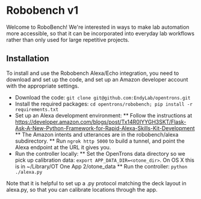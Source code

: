 # Robobench v1

Welcome to RoboBench! We're interested in ways to make lab automation more accessible, so that it can be incorporated into everyday lab workflows rather than only used for large repetitive projects.

## Installation

To install and use the Robobench Alexa/Echo integration, you need to download and set up the code, and set up an Amazon developer account with the appropriate settings.

* Download the code: `git clone git@github.com:EndyLab/opentrons.git`
* Install the required packages: `cd opentrons/robobench; pip install -r requirements.txt`
* Set up an Alexa development environment:
** Follow the instructions at https://developer.amazon.com/blogs/post/Tx14R0IYYGH3SKT/Flask-Ask-A-New-Python-Framework-for-Rapid-Alexa-Skills-Kit-Development
** The Amazon intents and utterances are in the robobench/alexa subdirectory.
** Run `ngrok http 5000` to build a tunnel, and point the Alexa endpoint at the URL it gives you.
* Run the controller locally:
** Set the OpenTrons data directory so we pick up calibration data: `export APP_DATA_DIR=<otone_dir>`. On OS X this is in ~/Library/OT One App 2/otone_data
** Run the controller: `python ./alexa.py`

Note that it is helpful to set up a .py protocol matching the deck layout in alexa.py, so that you can calibrate locations through the app.
